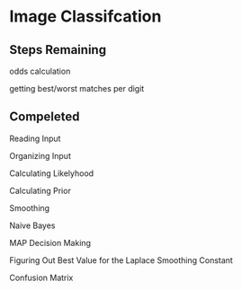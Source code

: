 # Image Classifcation
## Steps Remaining

odds calculation 

getting best/worst matches per digit

## Compeleted
Reading Input

Organizing Input

Calculating Likelyhood

Calculating Prior

Smoothing

Naive Bayes

MAP Decision Making

Figuring Out Best Value for the Laplace Smoothing Constant

Confusion Matrix
